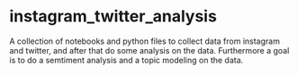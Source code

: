 # instagram_twitter_analysis
A collection of notebooks and python files to collect data from instagram and twitter, and after that do some analysis on the data. Furthermore a goal is to do a semtiment analysis and a topic modeling on the data.
